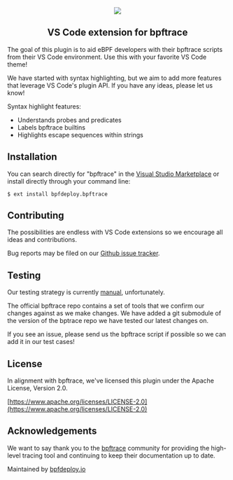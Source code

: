 <div align="center">
  <img src="https://raw.github.com/bpfdeploy-io/bpftrace-vscode/master/assets/header.png" />
  <br>
  <h2>VS Code extension for bpftrace</h2>
</div>

The goal of this plugin is to aid eBPF developers with their bpftrace scripts from their VS Code environment.
Use this with your favorite VS Code theme!

We have started with syntax highlighting, but we aim to add more features that leverage VS Code's plugin API.
If you have any ideas, please let us know!

Syntax highlight features:

- Understands probes and predicates
- Labels bpftrace builtins
- Highlights escape sequences within strings

<!-- Link to plugin page -->

<!-- Image to syntax highlighting example -->

## Installation

You can search directly for "bpftrace" in the [Visual Studio Marketplace](https://marketplace.visualstudio.com/) or install directly through your command line:

```shell
$ ext install bpfdeploy.bpftrace
```

## Contributing

The possibilities are endless with VS Code extensions so we encourage all ideas and contributions.

Bug reports may be filed on our [Github issue tracker](https://github.com/bpfdeploy-io/bpftrace-vscode/issues).

## Testing

Our testing strategy is currently [manual](https://github.com/bpfdeploy-io/bpftrace-vscode/issues/1), unfortunately.

The official bpftrace repo contains a set of tools that we confirm our changes against as we make changes.
We have added a git submodule of the version of the bptrace repo we have tested our latest changes on.

If you see an issue, please send us the bpftrace script if possible so we can add it in our test cases!

## License

In alignment with bpftrace, we've licensed this plugin under the Apache License, Version 2.0.

[https://www.apache.org/licenses/LICENSE-2.0](https://www.apache.org/licenses/LICENSE-2.0)

## Acknowledgements

We want to say thank you to the [bpftrace](https://github.com/iovisor/bpftrace) community for providing the high-level tracing tool and continuing to keep their documentation up to date.

Maintained by [bpfdeploy.io](https://bpfdeploy.io)